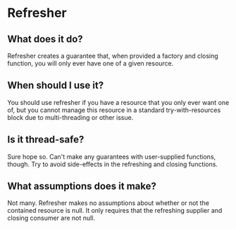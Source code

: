 # Refresher

## What does it do?

Refresher creates a guarantee that, when provided a factory and closing function, you will only ever have one of a given
resource.

## When should I use it?

You should use refresher if you have a resource that you only ever want one of, but you cannot manage this resource in a
standard try-with-resources block due to multi-threading or other issue.

## Is it thread-safe?

Sure hope so. Can't make any guarantees with user-supplied functions, though. Try to avoid side-effects in the
refreshing and closing functions.

## What assumptions does it make?

Not many. Refresher makes no assumptions about whether or not the contained resource is null. It only requires that the
refreshing supplier and closing consumer are not null.